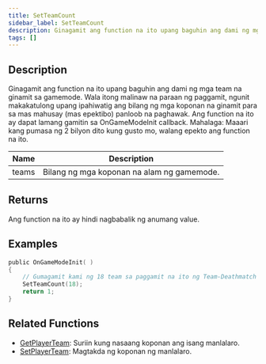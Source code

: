 ```yaml
---
title: SetTeamCount
sidebar_label: SetTeamCount
description: Ginagamit ang function na ito upang baguhin ang dami ng mga team na ginamit sa gamemode.
tags: []
---
```


## Description

Ginagamit ang function na ito upang baguhin ang dami ng mga team na ginamit sa gamemode. Wala itong malinaw na paraan ng paggamit, ngunit makakatulong upang ipahiwatig ang bilang ng mga koponan na ginamit para sa mas mahusay (mas epektibo) panloob na paghawak. Ang function na ito ay dapat lamang gamitin sa OnGameModeInit callback. Mahalaga: Maaari kang pumasa ng 2 bilyon dito kung gusto mo, walang epekto ang function na ito.

| Name  | Description                         |
| ----- | ----------------------------------- |
| teams | Bilang ng mga koponan na alam ng gamemode.|

## Returns

Ang function na ito ay hindi nagbabalik ng anumang value.

## Examples

```c
public OnGameModeInit( )
{
    // Gumagamit kami ng 18 team sa paggamit na ito ng Team-Deathmatch mode, tukuyin ito;
    SetTeamCount(18);
    return 1;
}
```

## Related Functions

- [GetPlayerTeam](GetPlayerTeam): Suriin kung nasaang koponan ang isang manlalaro.
- [SetPlayerTeam](SetPlayerTeam): Magtakda ng koponan ng manlalaro.